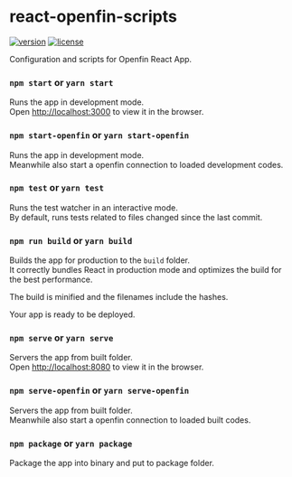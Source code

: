 # react-openfin-scripts
[![version][version-badge]][CHANGELOG] [![license][license-badge]][LICENSE]

Configuration and scripts for Openfin React App.

### `npm start` or `yarn start`

Runs the app in development mode.<br>
Open [http://localhost:3000](http://localhost:3000) to view it in the browser.

### `npm start-openfin` or `yarn start-openfin`

Runs the app in development mode.<br>
Meanwhile also start a openfin connection to loaded development codes.

### `npm test` or `yarn test`

Runs the test watcher in an interactive mode.<br>
By default, runs tests related to files changed since the last commit.

### `npm run build` or `yarn build`

Builds the app for production to the `build` folder.<br>
It correctly bundles React in production mode and optimizes the build for the best performance.

The build is minified and the filenames include the hashes.<br>

Your app is ready to be deployed.

### `npm serve` or `yarn serve`

Servers the app from built folder.<br>
Open [http://localhost:8080](http://localhost:8080) to view it in the browser.

### `npm serve-openfin` or `yarn serve-openfin`

Servers the app from built folder.<br>
Meanwhile also start a openfin connection to loaded built codes.

### `npm package` or `yarn package`

Package the app into binary and put to package folder.<br>


[LICENSE]: ./LICENSE.md
[CHANGELOG]: ./CHANGELOG.md

[version-badge]: https://img.shields.io/badge/version-0.40.40-blue.svg
[license-badge]: https://img.shields.io/badge/license-MIT-blue.svg

